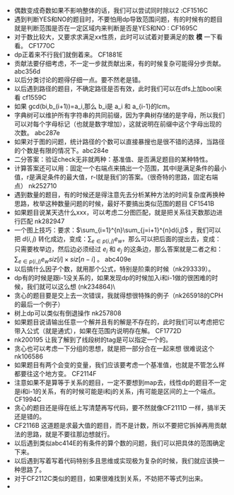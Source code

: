 - 偶数变成奇数如果不影响整体的话，我们可以尝试同时除以2 :CF1516C
- 遇到判断YES和NO的题目时，不要怕用dp导致范围问题，有的时候有的题目就是判断范围是否在一定区域内来判断是否是YES和NO : CF1695C
- 对于数比较大，又要求求满足xx性质，此时可以试着对要满足的数 **模** 一下看看。 CF1770C
- dp正着来不行我们就倒着来。 CF1881E
- 贡献法要仔细考虑，不一定一步就贡献出来，有的时候复杂可能得分步贡献。 abc356d
- 以后分类讨论的题得仔细一点。要不然老是错。
- 以后遇到路径的题目，不确定路径是否有效，此时我们可以在dfs上加bool来看 cf1559C
- 如果 gcd(bi,b_(i+1))=a_i,那么 b_i是 a_i 和 a_{i-1}的lcm。
- 字典树可以维护所有字符串的共同前缀，因为字典树存储的是字母，所以我们可以对每个字母标记（也就是数字增加），这就说明在前缀中这个字母出现的次数。 abc287e
- 如果对于图的问题，统计路径的个数可以直接暴搜也是很不错的选择，当路径的个数是有限的情况下。abc284e
- 二分答案：验证check无非就两种：基准值、是否满足题目的某种特性。
- 计算答案还可以用：固定一个右端点来搞出一个范围，其中l是满足条件的最小值，r是满足条件的最大值，r-l就是我们的答案。（很奇特的思路，固定右端点） nk252710
- 遇到数量的题目，有的时候还是得注意先去分析某种方法的时间复杂度再换种思路，枚举这种数量问题的时候，最好不要搞出类似范围的题目 CF1541B
- 如果题目说某天选什么xxx，可以考虑二分图匹配，就是把关系往天数那边进行匹配 nk282947
- 一个图上技巧：要求：$\sum_{i=1}^{n}\sum_{j=i+1}^{n}d(i,j)$ ，我们可以把 $d(i,j)$ 转化成边，变成：$\sum_{e\in p(i,j)}e_w$，那么可以把后面的提出去，变成：只需要枚举边，然后边必须经过 $e_i$ 和 $e_j$ 的这条边，那么答案就是二者之和：$\sum_{e\in p(i,j)}e_w siz[i]\times siz[n-i]$ 。 abc409e
- 以后搞什么因子个数，就用那个公式，特别是阶乘的时候（nk293339）。
- dp有的时候是跟i-1没关系的，如果发现dp的时候加入i和i-1做的很困难的时候，我们就可以这么想 (nk234864)\
- 贪心的题目要是交上去一次错误，我就得想很特殊的例子（nk265918的CPH的最后一个例子）
- 树上dp可以类似有倒退操作 nk257808
- 如果题目说请输出任意一个解并且有的解是不存在的，此时我们可以考虑把它带入公式（就是通式），如果在范围内说明存在解。 CF1772D
- nk200195 让我了解到了线段树的tag是可以指定一个的。
- 贪心也可以考虑一下分组的思想，就是把一部分合在一起来想 很难说这个 nk106586
- 如果题目有两个会变的变量，我们应该要考虑一个基准值，也就是不管怎么样都要往这个地方变。 CF2114F
- 注意如果不是算等于关系的题目，一定不要想到map去，线性dp的题目不一定是i和i-1的关系，有的时候可能是i和j的关系，j有可能是区间的上一个端点。CF1994C
- 贪心的题目还是得在纸上写清楚再写代码，要不然就像CF2111D 一样，搞半天还是错的。
- CF2116B 这道题是求最大值的题目，而不是计数，所以不要把它拆掉再用贡献法的思路，就是不要往那边想就行。
- 以后遇到类似abc414E的有条件的算个数的问题，我们可以把具体的范围确定下来。
- 以后遇到写着写着代码特别多且思维或实现极为复杂的时候，我们就应该换一种思路了。
- 对于CF2112C类似的题目，如果很难找到关系，不妨把不等式列出来。
- 